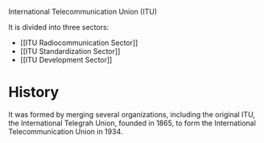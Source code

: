 International Telecommunication Union (ITU)

It is divided into three sectors:
- [[ITU Radiocommunication Sector]]
- [[ITU Standardization Sector]]
- [[ITU Development Sector]]

# History

It was formed by merging several organizations, including the original ITU, the International Telegrah Union, founded in 1865, to form the International Telecommunication Union in 1934.